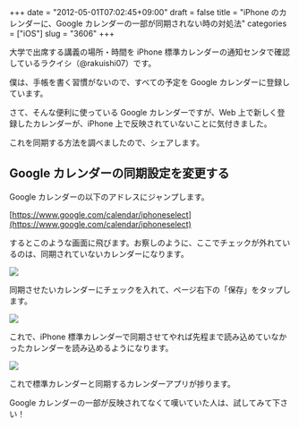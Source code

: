 +++
date = "2012-05-01T07:02:45+09:00"
draft = false
title = "iPhone のカレンダーに、Google カレンダーの一部が同期されない時の対処法"
categories = ["iOS"]
slug = "3606"
+++

大学で出席する講義の場所・時間を iPhone 標準カレンダーの通知センタで確認しているラクイシ（@rakuishi07）です。

僕は、手帳を書く習慣がないので、すべての予定を Google カレンダーに登録しています。

さて、そんな便利に使っている Google カレンダーですが、Web 上で新しく登録したカレンダーが、iPhone 上で反映されていないことに気付きました。

これを同期する方法を調べましたので、シェアします。

## Google カレンダーの同期設定を変更する

Google カレンダーの以下のアドレスにジャンプします。

[https://www.google.com/calendar/iphoneselect](https://www.google.com/calendar/iphoneselect)

するとこのような画面に飛びます。お察しのように、ここでチェックが外れているのは、同期されていないカレンダーになります。

![](/images/2012/05/3606_1.png)

同期させたいカレンダーにチェックを入れて、ページ右下の「保存」をタップします。

![](/images/2012/05/3606_2.png)

これで、iPhone 標準カレンダーで同期させてやれば先程まで読み込めていなかったカレンダーを読み込めるようになります。

![](/images/2012/05/3606_3.png)

これで標準カレンダーと同期するカレンダーアプリが捗ります。

Google カレンダーの一部が反映されてなくて嘆いていた人は、試してみて下さい！
